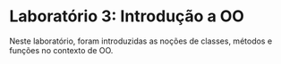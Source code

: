 # Laboratório 3: Introdução a OO

Neste laboratório, foram introduzidas as noções de classes, métodos e funções no contexto de OO.
